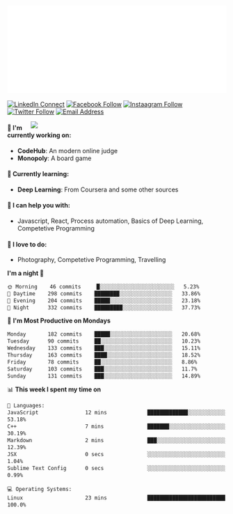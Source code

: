![👋 Hi there, I'm Shakirul Hasan Khan. A Software Engineering Student at SUST](https://github.com/KhanShaheb34/KhanShaheb34/raw/master/greeting.svg)

[![LinkedIn Connect](https://img.shields.io/badge/%20-ShakirulHasan-black?color=14171A&labelColor=0e76a8&logo=linkedin&logoColor=ffffff)](https://www.linkedin.com/in/shakirulhasan/)
[![Facebook Follow](https://img.shields.io/badge/%20-KhanShaheb34-black?color=14171A&labelColor=1976d2&logo=facebook&logoColor=ffffff)](https://www.facebook.com/khanshaheb34)
[![Instaagram Follow](https://img.shields.io/badge/%20-__KhanShaheb-black?color=14171A&labelColor=FD1D1D&logo=instagram&logoColor=ffffff)](https://www.instagram.com/_khanshaheb/)
[![Twitter Follow](https://img.shields.io/badge/%20-@__KhanShaheb-black?color=14171A&labelColor=00acee&logo=twitter&logoColor=ffffff)](https://twitter.com/_khanshaheb)
[![Email Address](https://img.shields.io/badge/%20-shakirul34@student.sust.edu-black?color=14171A&labelColor=D44638&logo=gmail&logoColor=fff)](mailto:delowardev@gmail.com)

[<img align="right" width="450" src="https://github-readme-stats.anuraghazra1.vercel.app/api?username=KhanShaheb34&show_icons=true&title_color=fff&icon_color=79ff97&text_color=9f9f9f&bg_color=151515"/>](https://github.com/KhanShaheb34/)

#### 🔭 I'm currently working on:

- **CodeHub**: An modern online judge
- **Monopoly**: A board game

#### 🌱 Currently learning:

- **Deep Learning**: From Coursera and some other sources

#### 💬 I can help you with:

- Javascript, React, Process automation, Basics of Deep Learning, Competetive Programming

#### 📸 I love to do:

- Photography, Competetive Programming, Travelling

<!--START_SECTION:waka-->
**I'm a night 🦉** 

```text
🌞 Morning    46 commits     █░░░░░░░░░░░░░░░░░░░░░░░░   5.23% 
🌆 Daytime    298 commits    ████████░░░░░░░░░░░░░░░░░   33.86% 
🌃 Evening    204 commits    █████░░░░░░░░░░░░░░░░░░░░   23.18% 
🌙 Night      332 commits    █████████░░░░░░░░░░░░░░░░   37.73%

```
📅 **I'm Most Productive on Mondays** 

```text
Monday       182 commits    █████░░░░░░░░░░░░░░░░░░░░   20.68% 
Tuesday      90 commits     ██░░░░░░░░░░░░░░░░░░░░░░░   10.23% 
Wednesday    133 commits    ███░░░░░░░░░░░░░░░░░░░░░░   15.11% 
Thursday     163 commits    ████░░░░░░░░░░░░░░░░░░░░░   18.52% 
Friday       78 commits     ██░░░░░░░░░░░░░░░░░░░░░░░   8.86% 
Saturday     103 commits    ███░░░░░░░░░░░░░░░░░░░░░░   11.7% 
Sunday       131 commits    ███░░░░░░░░░░░░░░░░░░░░░░   14.89%

```


📊 **This week I spent my time on** 

```text
💬 Languages: 
JavaScript               12 mins             █████████████░░░░░░░░░░░░   53.18% 
C++                      7 mins              ███████░░░░░░░░░░░░░░░░░░   30.19% 
Markdown                 2 mins              ███░░░░░░░░░░░░░░░░░░░░░░   12.39% 
JSX                      0 secs              ░░░░░░░░░░░░░░░░░░░░░░░░░   1.04% 
Sublime Text Config      0 secs              ░░░░░░░░░░░░░░░░░░░░░░░░░   0.99%

💻 Operating Systems: 
Linux                    23 mins             █████████████████████████   100.0%

```


<!--END_SECTION:waka-->
